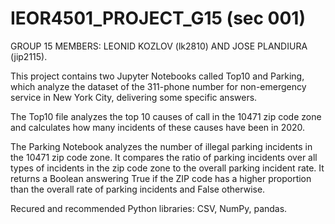 # IEOR4501_PROJECT_G15 (sec 001)
GROUP 15 MEMBERS: LEONID KOZLOV (lk2810) AND JOSE PLANDIURA (jip2115).

This project contains two Jupyter Notebooks called Top10 and Parking, which analyze the dataset of the 311-phone number for non-emergency service in New York City, delivering some specific answers. 

The Top10 file analyzes the top 10 causes of call in the 10471 zip code zone and calculates how many incidents of these causes have been in 2020. 

The Parking Notebook analyzes the number of illegal parking incidents in the 10471 zip code zone. It compares the ratio of parking incidents over all types of incidents in the zip code zone to the overall parking incident rate. It returns a Boolean answering True if the ZIP code has a higher proportion than the overall rate of parking incidents and False otherwise.

Recured and recommended Python libraries: CSV, NumPy, pandas.